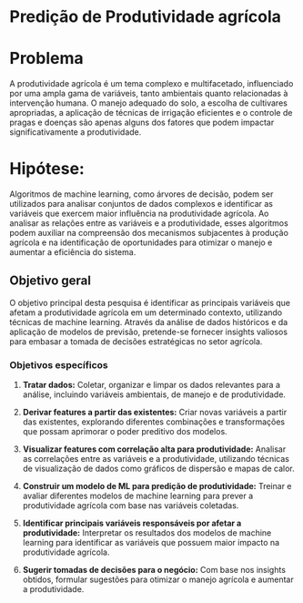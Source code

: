 # Predição de Produtividade agrícola

# Problema

A produtividade agrícola é um tema complexo e multifacetado, influenciado por uma ampla gama de variáveis, tanto ambientais quanto relacionadas à intervenção humana. O manejo adequado do solo, a escolha de cultivares apropriadas, a aplicação de técnicas de irrigação eficientes e o controle de pragas e doenças são apenas alguns dos fatores que podem impactar significativamente a produtividade.

# Hipótese:

Algoritmos de machine learning, como árvores de decisão, podem ser utilizados para analisar conjuntos de dados complexos e identificar as variáveis que exercem maior influência na produtividade agrícola. Ao analisar as relações entre as variáveis e a produtividade, esses algoritmos podem auxiliar na compreensão dos mecanismos subjacentes à produção agrícola e na identificação de oportunidades para otimizar o manejo e aumentar a eficiência do sistema.

## Objetivo geral

O objetivo principal desta pesquisa é identificar as principais variáveis que afetam a produtividade agrícola em um determinado contexto, utilizando técnicas de machine learning. Através da análise de dados históricos e da aplicação de modelos de previsão, pretende-se fornecer insights valiosos para embasar a tomada de decisões estratégicas no setor agrícola.

### Objetivos específicos

1. **Tratar dados:** Coletar, organizar e limpar os dados relevantes para a análise, incluindo variáveis ambientais, de manejo e de produtividade.

2. **Derivar features a partir das existentes:** Criar novas variáveis a partir das existentes, explorando diferentes combinações e transformações que possam aprimorar o poder preditivo dos modelos.

3. **Visualizar features com correlação alta para produtividade:** Analisar as correlações entre as variáveis e a produtividade, utilizando técnicas de visualização de dados como gráficos de dispersão e mapas de calor.

4. **Construir um modelo de ML para predição de produtividade:** Treinar e avaliar diferentes modelos de machine learning para prever a produtividade agrícola com base nas variáveis coletadas.

5. **Identificar principais variáveis responsáveis por afetar a produtividade:** Interpretar os resultados dos modelos de machine learning para identificar as variáveis que possuem maior impacto na produtividade agrícola.

6. **Sugerir tomadas de decisões para o negócio:** Com base nos insights obtidos, formular sugestões para otimizar o manejo agrícola e aumentar a produtividade.
